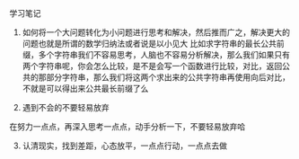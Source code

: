 学习笔记

1. 如何将一个大问题转化为小问题进行思考和解决，然后推而广之，解决更大的问题也就是所谓的数学归纳法或者说是以小见大
比如求字符串的最长公共前缀，多个字符串我们不容易思考，人脑也不容易分析解决，那么我们如果只有两个字符串呢，你会怎么比较，是不是会写一个函数进行比较，对比，返回公共的那部分字符串，那么我们将这两个求出来的公共字符串再使用向后对比，不就是可以得出来公共最长前缀了么

2. 遇到不会的不要轻易放弃

在努力一点点，再深入思考一点点，动手分析一下，不要轻易放弃哈

3. 认清现实，找到差距，心态放平，一点点行动，一点点去做
